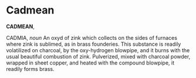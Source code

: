 # Cadmean

**CADMEAN**,

CADMIA, _noun_ An oxyd of zink which collects on the sides of furnaces where zink is sublimed, as in brass founderies. This substance is readily volatilized on charcoal, by the oxy-hydrogen blowpipe, and it burns with the usual beautiful combustion of zink. Pulverized, mixed with charcoal powder, wrapped in sheet copper, and heated with the compound blowpipe, it readily forms brass.